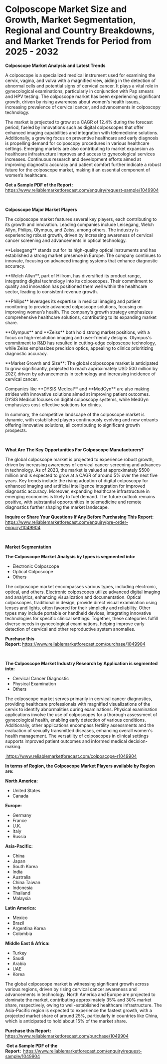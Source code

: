 <p><h1>Colposcope Market Size and Growth, Market Segmentation, Regional and Country Breakdowns, and Market Trends for Period from 2025 -  2032</h1></p><p><strong>Colposcope Market Analysis and Latest Trends</strong></p>
<p><p>A colposcope is a specialized medical instrument used for examining the cervix, vagina, and vulva with a magnified view, aiding in the detection of abnormal cells and potential signs of cervical cancer. It plays a vital role in gynecological examinations, particularly in conjunction with Pap smears and HPV testing. The colposcope market has been experiencing significant growth, driven by rising awareness about women's health issues, increasing prevalence of cervical cancer, and advancements in colposcopy technology.</p><p>The market is projected to grow at a CAGR of 12.4% during the forecast period, fueled by innovations such as digital colposcopes that offer enhanced imaging capabilities and integration with telemedicine solutions. Additionally, a growing focus on preventive healthcare and early diagnosis is propelling demand for colposcopy procedures in various healthcare settings. Emerging markets are also contributing to market expansion as healthcare infrastructure improves and access to gynecological services increases. Continuous research and development efforts aimed at improving diagnostic accuracy and patient comfort further indicate a robust future for the colposcope market, making it an essential component of women’s healthcare.</p></p>
<p><strong>Get a Sample PDF of the Report:&nbsp;</strong> <a href="https://www.reliablemarketforecast.com/enquiry/request-sample/1049904?utm_campaign=2472&utm_medium=2&utm_source=Github&utm_content=ia&utm_term=13042025&utm_id=colposcope">https://www.reliablemarketforecast.com/enquiry/request-sample/1049904</a></p>
<p>&nbsp;</p>
<p><strong>Colposcope Major Market Players</strong></p>
<p><p>The colposcope market features several key players, each contributing to its growth and innovation. Leading companies include Leisegang, Welch Allyn, Philips, Olympus, and Zeiss, among others. The industry is experiencing robust growth, driven by increasing awareness of cervical cancer screening and advancements in optical technology.</p><p>**Leisegang** stands out for its high-quality optical instruments and has established a strong market presence in Europe. The company continues to innovate, focusing on advanced imaging systems that enhance diagnostic accuracy.</p><p>**Welch Allyn**, part of Hillrom, has diversified its product range, integrating digital technology into its colposcopes. Their commitment to quality and innovation has positioned them well within the healthcare sector, leading to consistent revenue growth.</p><p>**Philips** leverages its expertise in medical imaging and patient monitoring to provide advanced colposcope solutions, focusing on improving women’s health. The company's growth strategy emphasizes comprehensive healthcare solutions, contributing to its expanding market share.</p><p>**Olympus** and **Zeiss** both hold strong market positions, with a focus on high-resolution imaging and user-friendly designs. Olympus's commitment to R&D has resulted in cutting-edge colposcope technology, while Zeiss emphasizes precision optics, appealing to clinics prioritizing diagnostic accuracy.</p><p>**Market Growth and Size**: The global colposcope market is anticipated to grow significantly, projected to reach approximately USD 500 million by 2027, driven by advancements in technology and increasing incidence of cervical cancer. </p><p>Companies like **DYSIS Medical** and **MedGyn** are also making strides with innovative solutions aimed at improving patient outcomes. DYSIS Medical focuses on digital colposcopy systems, while MedGyn emphasizes cost-effective solutions for clinics.</p><p>In summary, the competitive landscape of the colposcope market is dynamic, with established players continuously evolving and new entrants offering innovative solutions, all contributing to significant growth prospects.</p></p>
<p>&nbsp;</p>
<p><strong>What Are The Key Opportunities For Colposcope Manufacturers?</strong></p>
<p><p>The global colposcope market is projected to experience robust growth, driven by increasing awareness of cervical cancer screening and advances in technology. As of 2023, the market is valued at approximately $500 million and is expected to grow at a CAGR of around 5% over the next five years. Key trends include the rising adoption of digital colposcopy for enhanced imaging and artificial intelligence integration for improved diagnostic accuracy. Moreover, expanding healthcare infrastructure in emerging economies is likely to fuel demand. The future outlook remains positive, with substantial opportunities in telemedicine and remote diagnostics further shaping the market landscape.</p></p>
<p><strong>Inquire or Share Your Questions If Any Before Purchasing This Report:</strong> <a href="https://www.reliablemarketforecast.com/enquiry/pre-order-enquiry/1049904?utm_campaign=2472&utm_medium=2&utm_source=Github&utm_content=ia&utm_term=13042025&utm_id=colposcope">https://www.reliablemarketforecast.com/enquiry/pre-order-enquiry/1049904</a></p>
<p>&nbsp;</p>
<p><strong>Market Segmentation</strong></p>
<p><strong>The Colposcope Market Analysis by types is segmented into:</strong></p>
<p><ul><li>Electronic Colposcope</li><li>Optical Colposcope</li><li>Others</li></ul></p>
<p><p>The colposcope market encompasses various types, including electronic, optical, and others. Electronic colposcopes utilize advanced digital imaging and analytics, enhancing visualization and documentation. Optical colposcopes, traditional in design, provide direct visual examination using lenses and lights, often favored for their simplicity and reliability. Other types may include portable or handheld devices, integrating innovative technologies for specific clinical settings. Together, these categories fulfill diverse needs in gynecological examinations, helping improve early detection of cervical and other reproductive system anomalies.</p></p>
<p><strong>Purchase this Report:&nbsp;</strong><a href="https://www.reliablemarketforecast.com/purchase/1049904?utm_campaign=2472&utm_medium=2&utm_source=Github&utm_content=ia&utm_term=13042025&utm_id=colposcope">https://www.reliablemarketforecast.com/purchase/1049904</a></p>
<p>&nbsp;</p>
<p><strong>The Colposcope Market Industry Research by Application is segmented into:</strong></p>
<p><ul><li>Cervical Cancer Diagnostic</li><li>Physical Examination</li><li>Others</li></ul></p>
<p><p>The colposcope market serves primarily in cervical cancer diagnostics, providing healthcare professionals with magnified visualizations of the cervix to identify abnormalities during examinations. Physical examination applications involve the use of colposcopes for a thorough assessment of gynecological health, enabling early detection of various conditions. Additionally, other applications encompass fertility assessments and the evaluation of sexually transmitted diseases, enhancing overall women's health management. The versatility of colposcopes in clinical settings supports improved patient outcomes and informed medical decision-making.</p></p>
<p><a href="https://www.reliablemarketforecast.com/colposcope-r1049904?utm_campaign=2472&utm_medium=2&utm_source=Github&utm_content=ia&utm_term=13042025&utm_id=colposcope">&nbsp;https://www.reliablemarketforecast.com/colposcope-r1049904</a></p>
<p><strong>In terms of Region, the Colposcope Market Players available by Region are:</strong></p>
<p>
    <p> <strong> North America: </strong>
        <ul>
            <li>United States</li>
            <li>Canada</li>
        </ul>
        </p> 
    <p> <strong> Europe: </strong>
        <ul>
            <li>Germany</li>
            <li>France</li>
            <li>U.K.</li>
            <li>Italy</li>
            <li>Russia</li>
        </ul>
        </p> 
    <p> <strong> Asia-Pacific: </strong>
        <ul>
            <li>China</li>
            <li>Japan</li>
            <li>South Korea</li>
            <li>India</li>
            <li>Australia</li>
            <li>China Taiwan</li>
            <li>Indonesia</li>
            <li>Thailand</li>
            <li>Malaysia</li>
        </ul>
        </p> 
    <p> <strong> Latin America: </strong>
        <ul>
            <li>Mexico</li>
            <li>Brazil</li>
            <li>Argentina Korea</li>
            <li>Colombia</li>
        </ul>
        </p> 
    <p> <strong> Middle East & Africa: </strong>
        <ul>
            <li>Turkey</li>
            <li>Saudi</li>
            <li>Arabia</li>
            <li>UAE</li>
            <li>Korea</li>
        </ul>
    </p>
    </p>
<p><p>The global colposcope market is witnessing significant growth across various regions, driven by rising cervical cancer awareness and advancements in technology. North America and Europe are projected to dominate the market, contributing approximately 35% and 30% market share, respectively, owing to well-established healthcare infrastructure. The Asia-Pacific region is expected to experience the fastest growth, with a projected market share of around 25%, particularly in countries like China, which is anticipated to hold about 15% of the market share.</p></p>
<p><strong>Purchase this Report: </strong><a href="https://www.reliablemarketforecast.com/purchase/1049904?utm_campaign=2472&utm_medium=2&utm_source=Github&utm_content=ia&utm_term=13042025&utm_id=colposcope">https://www.reliablemarketforecast.com/purchase/1049904</a></p>
<p>&nbsp;<strong>Get a Sample PDF of the Report:&nbsp;&nbsp;</strong><a href="https://www.reliablemarketforecast.com/enquiry/request-sample/1049904?utm_campaign=2472&utm_medium=2&utm_source=Github&utm_content=ia&utm_term=13042025&utm_id=colposcope">https://www.reliablemarketforecast.com/enquiry/request-sample/1049904</a></p>
<p><strong></strong></p>
<p><p></p><p></p><p></p></p>